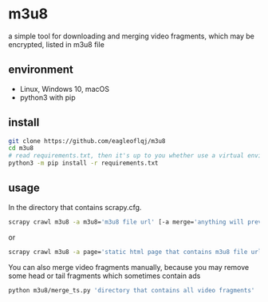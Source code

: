 # m3u8
a simple tool for downloading and merging video fragments, which may be encrypted, listed in m3u8 file
## environment
* Linux, Windows 10, macOS
* python3 with pip
## install
```sh
git clone https://github.com/eagleoflqj/m3u8
cd m3u8
# read requirements.txt, then it's up to you whether use a virtual environment or not
python3 -m pip install -r requirements.txt
```
## usage
In the directory that contains scrapy.cfg.
```bash
scrapy crawl m3u8 -a m3u8='m3u8 file url' [-a merge='anything will prevent spider from merging video fragments']
```
or
```bash
scrapy crawl m3u8 -a page='static html page that contains m3u8 file url'[-a merge=...]
```
You can also merge video fragments manually, because you may remove some head or tail fragments which sometimes contain ads
```bash
python m3u8/merge_ts.py 'directory that contains all video fragments'
```
